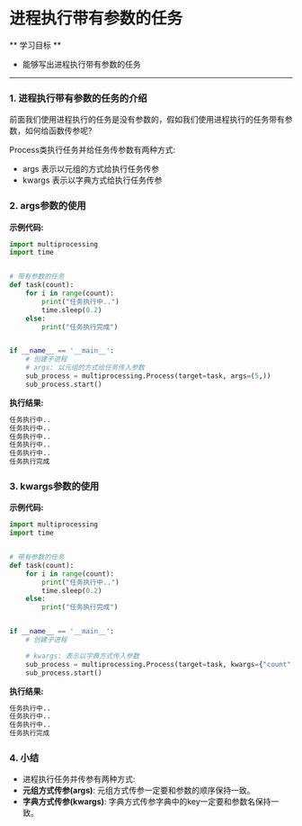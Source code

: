 # 进程执行带有参数的任务

** 学习目标 **

* 能够写出进程执行带有参数的任务

---

### 1. 进程执行带有参数的任务的介绍

前面我们使用进程执行的任务是没有参数的，假如我们使用进程执行的任务带有参数，如何给函数传参呢?

Process类执行任务并给任务传参数有两种方式:

* args 表示以元组的方式给执行任务传参
* kwargs 表示以字典方式给执行任务传参

### 2. args参数的使用

**示例代码:**

```py
import multiprocessing
import time


# 带有参数的任务
def task(count):
    for i in range(count):
        print("任务执行中..")
        time.sleep(0.2)
    else:
        print("任务执行完成")


if __name__ == '__main__':
    # 创建子进程
    # args: 以元组的方式给任务传入参数
    sub_process = multiprocessing.Process(target=task, args=(5,))
    sub_process.start()
```

**执行结果:**

```py
任务执行中..
任务执行中..
任务执行中..
任务执行中..
任务执行中..
任务执行完成
```

### 3. kwargs参数的使用

**示例代码:**

```py
import multiprocessing
import time


# 带有参数的任务
def task(count):
    for i in range(count):
        print("任务执行中..")
        time.sleep(0.2)
    else:
        print("任务执行完成")


if __name__ == '__main__':
    # 创建子进程

    # kwargs: 表示以字典方式传入参数
    sub_process = multiprocessing.Process(target=task, kwargs={"count": 3})
    sub_process.start()
```

**执行结果:**

```py
任务执行中..
任务执行中..
任务执行中..
任务执行完成
```

### 4. 小结

* 进程执行任务并传参有两种方式: 
 * **元组方式传参(args)**: 元组方式传参一定要和参数的顺序保持一致。
 * **字典方式传参(kwargs)**: 字典方式传参字典中的key一定要和参数名保持一致。





